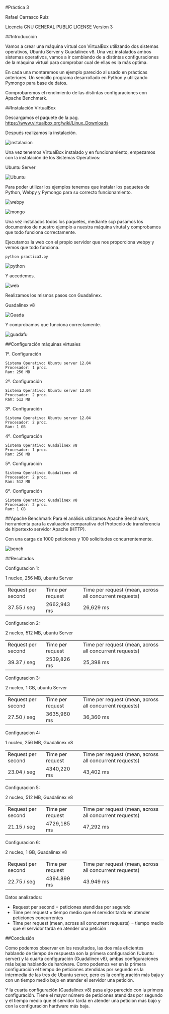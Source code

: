#Práctica 3

Rafael Carrasco Ruiz

Licencia GNU GENERAL PUBLIC LICENSE Version 3 


##Introducción

Vamos a crear una máquina virtual con VirtualBox utilizando dos sistemas operativos, Ubuntu Server y Guadalinex v8. Una vez instalados ambos sistemas operativos, vamos a ir cambiando de a distintas configuraciones de la máquina virtual para comprobar cual de ellas es la más optima.

En cada una montaremos un ejemplo parecido al usado en prácticas anteriores. Un sencillo programa desarrollado en Python y utilizando Pymongo para base de datos.

Comprobaremos el rendimiento de las distintas configuraciones con Apache Benchmark.


##Instalación VirtualBox

Descargamos el paquete de la pag. https://www.virtualbox.org/wiki/Linux_Downloads

Después realizamos la instalación.

  ![instalacion](https://dl.dropbox.com/s/68p29yt0eux56w5/virtual.png)
  

Una vez tenemos VirtualBox instalado y en funcionamiento, empezamos con la instalación de los Sistemas Operativos:

  Ubuntu Server
  
  ![Ubuntu](https://dl.dropbox.com/s/f1gu5vsoave6hu5/instSOUb.png)
  

Para poder utilizar los ejemplos tenemos que instalar los paquetes de Python, Webpy y Pymongo para su correcto funcionamiento.
  
  ![webpy](https://dl.dropbox.com/s/1spebp2m8gesyb5/webpyUbu.png)
  
  ![mongo](https://dl.dropbox.com/s/mqkwapnsaf5kxq7/mongo.png)
  
Una vez instalados todos los paquetes, mediante scp pasamos los documentos de nuestro ejemplo a nuestra máquina virutal y comprobamos que todo funciona correctamente.

  Ejecutamos la web con el propio servidor que nos proporciona webpy y vemos que todo funciona.
  
  `python practica3.py`
  
  ![python](https://dl.dropbox.com/s/obdizkarwr6y3s3/correct.png)
  
  Y accedemos.
  
  ![web](https://dl.dropbox.com/s/au5b4jjizf42dvz/funciona.png?m=)
  

Realizamos los mismos pasos con Guadalinex.

Guadalinex v8
  
  ![Guada](https://dl.dropbox.com/s/wkju96yavmjbue2/instguada.png)
  
Y comprobamos que funciona correctamente.

  ![guadafu](https://dl.dropbox.com/s/gy7l9au5wu60kzv/guadfun.png)

##Configuración máquinas virtuales

1º. Configuración
    
    Sistema Operativo: Ubuntu server 12.04
    Procesador: 1 proc.
    Ram: 256 MB
  
2º. Configuración

    Sistema Operativo: Ubuntu server 12.04
    Procesador: 2 proc.
    Ram: 512 MB

3º. Configuración

    Sistema Operativo: Ubuntu server 12.04
    Procesador: 2 proc.
    Ram: 1 GB

4º. Configuración

    Sistema Operativo: Guadalinex v8
    Procesador: 1 proc.
    Ram: 256 MB

5º. Configuración

    Sistema Operativo: Guadalinex v8
    Procesador: 2 proc.
    Ram: 512 MB

6º. Configuración

    Sistema Operativo: Guadalinex v8
    Procesador: 2 proc.
    Ram: 1 GB
  
##Apache Benchmark
Para el análisis utilizamos Apache Benchmark, herramienta para la evaluación comparativa del Protocolo de transferencia de hipertexto servidor Apache (HTTP).

Con una carga de 1000 peticiones y 100 solicitudes concurrentemente.

 ![bench](https://dl.dropbox.com/s/5v92gsd50fanius/bench.png)

##Resultados


Configuracion 1: 

  1 nucleo, 256 MB, ubuntu Server

<table>
    <tr>
        <td>Request per second</td>
        <td>Time per request</td>
        <td>Time per request (mean, across all concurrent requests)</td>
    </tr>
    <tr>
        <td>37.55 / seg</td>
        <td>2662,943 ms</td>
        <td>26,629 ms</td>
    </tr>
</table>

Configuracion 2: 

  2 nucleo, 512 MB, ubuntu Server

<table>
    <tr>
        <td>Request per second</td>
        <td>Time per request</td>
        <td>Time per request (mean, across all concurrent requests)</td>
    </tr>
    <tr>
        <td>39.37 / seg</td>
        <td>2539,826 ms</td>
        <td>25,398 ms</td>
    </tr>
</table>

Configuracion 3: 

  2 nucleo, 1 GB, ubuntu Server

<table>
    <tr>
        <td>Request per second</td>
        <td>Time per request</td>
        <td>Time per request (mean, across all concurrent requests)</td>
    </tr>
    <tr>
        <td>27.50 / seg</td>
        <td>3635,960 ms</td>
        <td>36,360 ms</td>
    </tr>
</table>

Configuracion 4: 

  1 nucleo, 256 MB, Guadalinex v8

<table>
    <tr>
        <td>Request per second</td>
        <td>Time per request</td>
        <td>Time per request (mean, across all concurrent requests)</td>
    </tr>
    <tr>
        <td>23.04 / seg</td>
        <td>4340,220 ms</td>
        <td>43,402 ms</td>
    </tr>
</table>

Configuracion 5: 

  2 nucleo, 512 MB, Guadalinex v8

<table>
    <tr>
        <td>Request per second</td>
        <td>Time per request</td>
        <td>Time per request (mean, across all concurrent requests)</td>
    </tr>
    <tr>
        <td>21.15 / seg</td>
        <td>4729,185 ms</td>
        <td>47,292 ms</td>
    </tr>
</table>

Configuracion 6: 

  2 nucleo, 1 GB, Guadalinex v8

<table>
    <tr>
        <td>Request per second</td>
        <td>Time per request</td>
        <td>Time per request (mean, across all concurrent requests)</td>
    </tr>
    <tr>
        <td>22.75 / seg</td>
        <td>4394.899 ms</td>
        <td>43.949 ms</td>
    </tr>
</table>

Datos analizados:

* Request per second = peticiones atendidas por segundo
* Time per request = tiempo medio que el servidor tarda en atender peticiones concurrentes
* Time per request (mean, across all concurrent requests) = tiempo medio que el servidor tarda en atender una petición

##Conclusión

Como podemos observar en los resultados, las dos más eficientes hablando de tiempo de respuesta son la primera configuración (Ubuntu server) y la cuarta configuración (Guadalinex v8), ambas configuraciones más bajas hablando de hardware. Como podemos ver en la primera configuración el tiempo de peticiones atendidas por segundo es la intermedia de las tres de Ubuntu server, pero es la configuración más baja y con un tiempo medio bajo en atender el servidor una petición.

Y la cuarta configuración (Guadalinex v8) pasa algo parecido con la primera configuración. Tiene el mayor número de peticiones atendidas por segundo y el tiempo medio que el servidor tarda en atender una petición más bajo y con la configuración hardware más baja.




